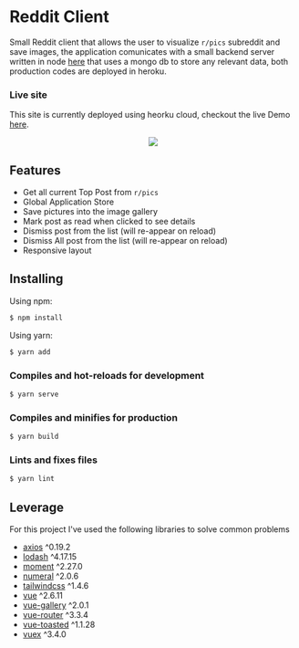 # Reddit Client

Small Reddit client that allows the user to visualize `r/pics` subreddit and save images, the application comunicates with a small backend server written in node [here](https://github.com/YofretRios/reddit-api) that uses a mongo db to store any relevant data, both production codes are deployed in heroku.

### Live site

This site is currently deployed using heorku cloud, checkout the live Demo [here](https://reddit-tops.herokuapp.com/).

<p align="center">
    <img src="https://github.com/YofretRios/assets/blob/master/test-recording-2.gif">
</p>

## Features
- Get all current Top Post from `r/pics`
- Global Application Store
- Save pictures into the image gallery
- Mark post as read when clicked to see details
- Dismiss post from the list (will re-appear on reload)
- Dismiss All post from the list (will re-appear on reload)
- Responsive layout

## Installing
Using npm:

```bash
$ npm install
```

Using yarn:

```bash
$ yarn add
```

### Compiles and hot-reloads for development
```bash
$ yarn serve
```

### Compiles and minifies for production
```bash
$ yarn build
```

### Lints and fixes files
```bash
$ yarn lint
```

## Leverage
For this project I've used the following libraries to solve common problems

- [axios](https://github.com/axios/axios) ^0.19.2
- [lodash](https://lodash.com/) ^4.17.15
- [moment](https://momentjs.com/) ^2.27.0
- [numeral](http://numeraljs.com/) ^2.0.6
- [tailwindcss](https://tailwindcss.com/) ^1.4.6
- [vue](https://vuejs.org/) ^2.6.11
- [vue-gallery](https://github.com/RobinCK/vue-gallery) ^2.0.1
- [vue-router](https://router.vuejs.org/) ^3.3.4
- [vue-toasted](https://github.com/shakee93/vue-toasted#readme) ^1.1.28
- [vuex](https://vuex.vuejs.org/) ^3.4.0
